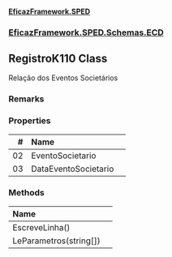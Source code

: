 #### [EficazFramework.SPED](EficazFrameworkSPED.md 'EficazFramework SPED')
### [EficazFramework.SPED.Schemas.ECD](EficazFramework.SPED.Schemas.ECD.md 'EficazFramework.SPED.Schemas.ECD')

## RegistroK110 Class

Relação dos Eventos Societários

### Remarks
### Properties

| # | Name | |
| ---: | :--- | :--- |
| 02 | EventoSocietario |  |
| 03 | DataEventoSocietario |  |
### Methods

| Name | |
| :--- | :--- |
| EscreveLinha() |  |
| LeParametros(string[]) |  |
